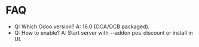 # FAQ

- Q: Which Odoo version? A: 16.0 (OCA/OCB packaged).
- Q: How to enable? A: Start server with --addon pos_discount or install in UI.
